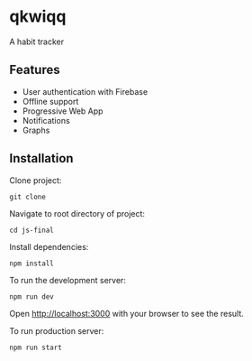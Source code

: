# qkwiqq
A habit tracker

## Features
- User authentication with Firebase
- Offline support
- Progressive Web App
- Notifications
- Graphs

## Installation
Clone project:
```
git clone 
```
Navigate to root directory of project:
```
cd js-final
```
Install dependencies:
```
npm install
```

To run the development server: 

```bash
npm run dev
```

Open [http://localhost:3000](http://localhost:3000) with your browser to see the result.

To run production server:

```bash
npm run start
```
